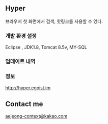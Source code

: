 ## Hyper
브라우저 첫 화면에서 검색, 핫링크를 사용할 수 있다.

### 개발 환경 설정
Eclipse , JDK1.8, Tomcat 8.5v, MY-SQL

### 업데이트 내역


### 정보

http://hyper.egoist.im

## Contact me
aejeong-context@kakao.com
